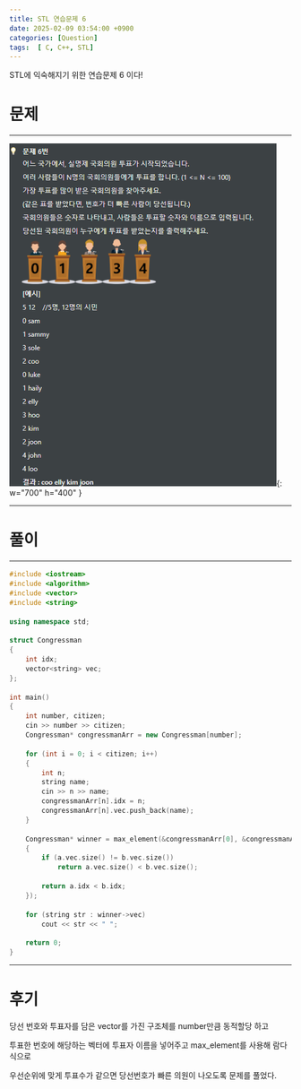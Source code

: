 ```yaml
---
title: STL 연습문제 6
date: 2025-02-09 03:54:00 +0900
categories: [Question]  
tags:  [ C, C++, STL]
---
```


STL에 익숙해지기 위한 연습문제 6 이다!

# 문제   
---------------------------------------
![Desktop View](/assets/img/stl6.png){: w="700" h="400" }

---------------------------------------

# 풀이
---------------------------------------
```c++
#include <iostream>
#include <algorithm>
#include <vector>
#include <string>

using namespace std;

struct Congressman
{
    int idx;
    vector<string> vec;
};

int main()
{
    int number, citizen;
    cin >> number >> citizen;
    Congressman* congressmanArr = new Congressman[number];
    
    for (int i = 0; i < citizen; i++)
    {
        int n;
        string name;
        cin >> n >> name;
        congressmanArr[n].idx = n;
        congressmanArr[n].vec.push_back(name);
    }
    
    Congressman* winner = max_element(&congressmanArr[0], &congressmanArr[number], [](Congressman& a, Congressman& b) 
    {
        if (a.vec.size() != b.vec.size())
            return a.vec.size() < b.vec.size();
        
        return a.idx < b.idx;
    });
    
    for (string str : winner->vec)
        cout << str << " ";

    return 0;
}
````

---------------------------------------

# 후기

당선 번호와 투표자를 담은 vector를 가진 구조체를 number만큼 동적할당 하고

투표한 번호에 해당하는 벡터에 투표자 이름을 넣어주고 max_element를 사용해 람다식으로

우선순위에 맞게 투표수가 같으면 당선번호가 빠른 의원이 나오도록 문제를 풀었다.
